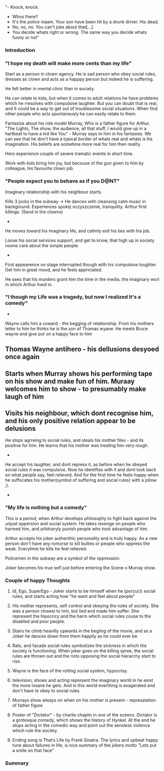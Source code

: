 "- Knock, knock. 
 - Whos there?
 - It's the police maam. Your son have been hit by a drunk driver. His dead.
 - No, no, no. You can't joke about that[...].
 - You decide whats right or wrong. The same way you decide whats funny or not"


### Introduction


### "I hope my death will make more cents than my life"

Start as a person in clown agency. He is sad person who obey social rules, dresses as clown and acts as a happpy person but indeed he is suffering. 

He felt better in mental clinic than in society. 

He can relate to kids, but when it comes to adult relations he have problems which he rresolves with compulsive laughter. But you can doubt that is real, and It could be a way to get out of troublesome social situations. When find other people who acts spontaneusly he can easily relate to them.

Fantasize about his role model Murray, Who is a father figure for Arthur. "The Lights, The show, the audience, all that stuff, I would give up in a hartbeat to have a kid like You" - Murray says to him in his fantasies. We can see that he don't have a typical border of whats real and whats is his imagination. His beliefs are sometime more real for him then reality.

Hero experience couple of severe tramatic events in short time.

Work with kids bring him joy, but becouse of the gun given to him by colleague, his favourite clown job. 

### "People expect you to behave as if you D@NT"

Imaginary relationship with his neighbour starts.

Kills 3 jocks in the subway -> He dances with cleansing calm music in background. Experiences spokój oczyszczenie, tranquility. Arthur first killings. (Send in the clowns)

-
He moves toward his imaginary life, and callmly exit his ties with his job.

Loose his social services support, and get to know, that high up in society noone care about the simple people.

-
First appearence on stage interrupted though with his compulsive loughter. Get him in great mood, and he feels appriciated.

He sees that his murders grant him the time in the media, the imaginary worl in which Arthur lived in.

### "I though my Life was a tragedy, but now I realized It's a comedy"

-
Wayne calls him a coward - the begging of relationship.
From his mothers letter to him he thinks he is the son of Thomas wyane.
He meets Bruce wayne and give put on a happy face to him

Thomas Wayne antihero - his dellusions desyoed once again
-
Starts when Murray shows his performing tape on his show and make fun of him.
Muraay welcomes him to show - to presumably make laugh of him
-
Visits his neighbour, which dont recognise him, and his only positive relation appear to be delusions
-

He stops agrreing to social rules, and steals his mother files - and its positive for him. He learns that his mother was treating him very rough.

-
He accept his laughter, and dont repress it, as before when he obeyed social rules it was compulsive. Now he identifies with it and dont look back on what people say, feel relieved. And for the first time he feels happy when he suffocates his mother(symbol of suffering and social rules) with a pillow ;).

-
### "My life is nothing but a comedy"

This is a period, when Arthur develops philosophy to fight back against the unjust oppersion and social system. He takes revenge on people who harmed him, and arbitraryly punish people who took advantage of him.

Arthur accepts his joker authenthic personality and is truly happy. As a new person don't have any romorse to kill bullies or people who oppress the weak.
Everytime he kills he feel relieved.

Policemen in the subway are a symbol of the oppression.

Joker becomes his true self just before entering the Scene o Murray show.

### Couple of happy Thoughts

1. Id, Ego, SuperEgo - Joker starts to be himself when he (porzuci) social rules, and starts acting how "he want and feel about people"

2. His mother represents, self control and obeying the rules of society. She was a person closest to him, but lied and made him suffer. She represent the hipocricy and the harm which social rules couse to the disabled and poor people.

0. Stairs he climb heavilly upwards in the begiing of the movie, and as a Joker he dances down from them happily as he could ever be

9. Rats, and facade social rules symbolizes the sickness in which the society is functioning. When joker goes on the killing spree, the social rules are thrown out and the riots opposing the social hierarchy start to rise.

1. Wayne is the face of the rotting social system, hypocrisy.

9. television, shows and acting represent the imaginary world in he exist the more insane he gets. And in this world everthing is exagerated and don't have to obey to social rules.

8. Murrays show always on when on his mother is present - represatation of father figure

6. Poster of "Dictator" - by charlie chaplin in one of the sceens. Dictator is a grotesque comedy, which shows the history of Hynkel. At the end he stops acting in the comedic way and point out the sensless violence which rule the society.

0. Ending song is That’s Life by Frank Sinatra. The lyrics and upbeat happy tune about failures in life, is nice summary of the jokers motto "Lets put a smile on that face"

### Summary